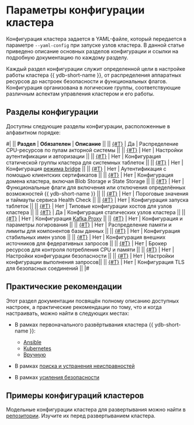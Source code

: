 # Параметры конфигурации кластера

Конфигурация кластера задается в YAML-файле, который передается в параметре `--yaml-config` при запуске узлов кластера. В данной статье приведено описание основных разделов конфигурации и ссылки на подробную документацию по каждому разделу.

Каждый раздел конфигурации служит определенной цели в настройке работы кластера {{ ydb-short-name }}, от распределения аппаратных ресурсов до настроек безопасности и функциональных флагов. Конфигурация организована в логические группы, соответствующие различным аспектам управления кластером и его работы.

## Разделы конфигурации

Доступны следующие разделы конфигурации, расположенные в алфавитном порядке:

#|
|| **Раздел** | **Обязателен** | **Описание** ||
|| [{#T}](actor_system_config.md) | Да | Распределение CPU-ресурсов по пулам акторной системы ||
|| [{#T}](auth_config.md) | Нет | Настройки аутентификации и авторизации ||
|| [{#T}](blob_storage_config.md) | Нет | Конфигурация статической группы кластера для системных таблеток ||
|| [{#T}](bridge_config.md) | Нет | Конфигурация [режима bridge](../../concepts/bridge.md) ||
|| [{#T}](client_certificate_authorization.md) | Нет | Аутентификация с помощью клиентских сертификатов ||
|| [{#T}](domains_config.md) | Нет | Конфигурация домена кластера, включая Blob Storage и State Storage ||
|| [{#T}](feature_flags.md) | Нет | Функциональные флаги для включения или отключения определённых возможностей {{ ydb-short-name }} ||
|| [{#T}](healthcheck_config.md) | Нет | Пороговые значения и таймауты сервиса Health Check ||
|| [{#T}](hive_config.md) | Нет | Конфигурация запуска таблеток ||
|| [{#T}](host_configs.md) | Нет | Типовые конфигурации хостов для узлов кластера ||
|| [{#T}](hosts.md) | Да | Конфигурация статических узлов кластера ||
|| [{#T}](kafka_proxy_config.md) | Нет | Конфигурация [Kafka Proxy](../../reference/kafka-api/index.md) ||
|| [{#T}](log_config.md) | Нет | Конфигурация и параметры логирования ||
|| [{#T}](memory_controller_config.md) | Нет | Распределение памяти и лимиты для компонентов базы данных ||
|| [{#T}](node_broker_config.md) | Нет | Конфигурация стабильных имен узлов ||
|| [{#T}](query_service_config.md) | Нет | Конфигурация внешних источников для федеративных запросов ||
|| [{#T}](resource_broker_config.md) | Нет | Брокер ресурсов для контроля потребления CPU и памяти ||
|| [{#T}](security_config.md) | Нет | Настройки конфигурации безопасности ||
|| [{#T}](table_service_config.md) | Нет | Настройки конфигурации выполнения запросов||
|| [{#T}](tls.md) | Нет | Конфигурация TLS для безопасных соединений ||
|#

## Практические рекомендации

Этот раздел документации посвящён полному описанию доступных настроек, а практические рекомендации по тому, что и когда настраивать, можно найти в следующих местах:

- В рамках первоначального развёртывания кластера {{ ydb-short-name }}:

    - [Ansible](../../devops/deployment-options/ansible/initial-deployment.md)
    - [Kubernetes](../../devops/deployment-options/kubernetes/initial-deployment.md)
    - [Вручную](../../devops/deployment-options/manual/initial-deployment.md)

- В рамках [поиска и устранения неисправностей](../../troubleshooting/index.md)
- В рамках [усиления безопасности](../../security/index.md)

## Примеры конфигураций кластеров

Модельные конфигурации кластера для развертывания можно найти в [репозитории](https://github.com/ydb-platform/ydb/tree/main/ydb/deploy/yaml_config_examples/). Изучите их перед развертыванием кластера.

